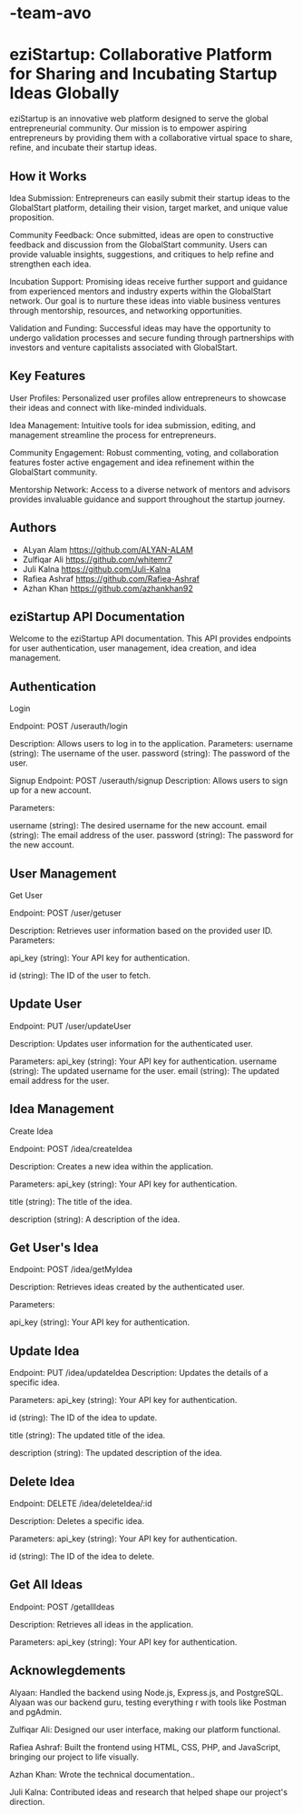 # -team-avo

# eziStartup: Collaborative Platform for Sharing and Incubating Startup Ideas Globally

eziStartup is an innovative web platform designed to serve the global entrepreneurial community. Our mission is to empower aspiring entrepreneurs by providing them with a collaborative virtual space to share, refine, and incubate their startup ideas.

 ## How it Works
Idea Submission: Entrepreneurs can easily submit their startup ideas to the GlobalStart platform, detailing their vision, target market, and unique value proposition.

Community Feedback: Once submitted, ideas are open to constructive feedback and discussion from the GlobalStart community. Users can provide valuable insights, suggestions, and critiques to help refine and strengthen each idea.

Incubation Support: Promising ideas receive further support and guidance from experienced mentors and industry experts within the GlobalStart network. Our goal is to nurture these ideas into viable business ventures through mentorship, resources, and networking opportunities.

Validation and Funding: Successful ideas may have the opportunity to undergo validation processes and secure funding through partnerships with investors and venture capitalists associated with GlobalStart.

## Key Features
User Profiles: Personalized user profiles allow entrepreneurs to showcase their ideas and connect with like-minded individuals.

Idea Management: Intuitive tools for idea submission, editing, and management streamline the process for entrepreneurs.

Community Engagement: Robust commenting, voting, and collaboration features foster active engagement and idea refinement within the GlobalStart community.

Mentorship Network: Access to a diverse network of mentors and advisors provides invaluable guidance and support throughout the startup journey.



## Authors


- ALyan Alam  https://github.com/ALYAN-ALAM
- Zulfiqar Ali  https://github.com/whitemr7
- Juli Kalna  https://github.com/Juli-Kalna
-   Rafiea Ashraf  https://github.com/Rafiea-Ashraf
-  Azhan Khan  https://github.com/azhankhan92


## eziStartup API Documentation
Welcome to the eziStartup API documentation. This API provides endpoints for user authentication, user management, idea creation, and idea management.

## Authentication

Login

Endpoint: POST /userauth/login

Description: Allows users to log in to the application.
Parameters:
username (string): The username of the user.
password (string): The password of the user.

Signup
Endpoint: POST /userauth/signup
Description: Allows users to sign up for a new account.

Parameters:

username (string): The desired username for the new account.
email (string): The email address of the user.
password (string): The password for the new account.

## User Management

Get User

Endpoint: POST /user/getuser

Description: Retrieves user information based on the provided user ID.
Parameters:

api_key (string): Your API key for authentication.

id (string): The ID of the user to fetch.

## Update User

Endpoint: PUT /user/updateUser

Description: Updates user information for the authenticated user.

Parameters:
api_key (string): Your API key for authentication.
username (string): The updated username for the user.
email (string): The updated email address for the user.

 ## Idea Management
 
Create Idea

Endpoint: POST /idea/createIdea

Description: Creates a new idea within the application.

Parameters:
api_key (string): Your API key for authentication.

title (string): The title of the idea.

description (string): A description of the idea.

 ## Get User's Idea
 
Endpoint: POST /idea/getMyIdea

Description: Retrieves ideas created by the authenticated user.

Parameters:

api_key (string): Your API key for authentication.

## Update Idea
Endpoint: PUT /idea/updateIdea
Description: Updates the details of a specific idea.

Parameters:
api_key (string): Your API key for authentication.

id (string): The ID of the idea to update.

title (string): The updated title of the idea.

description (string): The updated description of the idea.

## Delete Idea

Endpoint: DELETE /idea/deleteIdea/:id

Description: Deletes a specific idea.

Parameters:
api_key (string): Your API key for authentication.

id (string): The ID of the idea to delete.

## Get All Ideas
Endpoint: POST /getallIdeas

Description: Retrieves all ideas in the application.

Parameters:
api_key (string): Your API key for authentication.


## Acknowlegdements


Alyaan: Handled the backend using Node.js, Express.js, and PostgreSQL. Alyaan was our backend guru, testing everything r with tools like Postman and pgAdmin.

Zulfiqar Ali: Designed our user interface, making our platform functional.

Rafiea Ashraf: Built the frontend using HTML, CSS, PHP, and JavaScript, bringing our project to life visually.

Azhan Khan: Wrote the technical documentation..

Juli Kalna: Contributed ideas and research that helped shape our project's direction.


